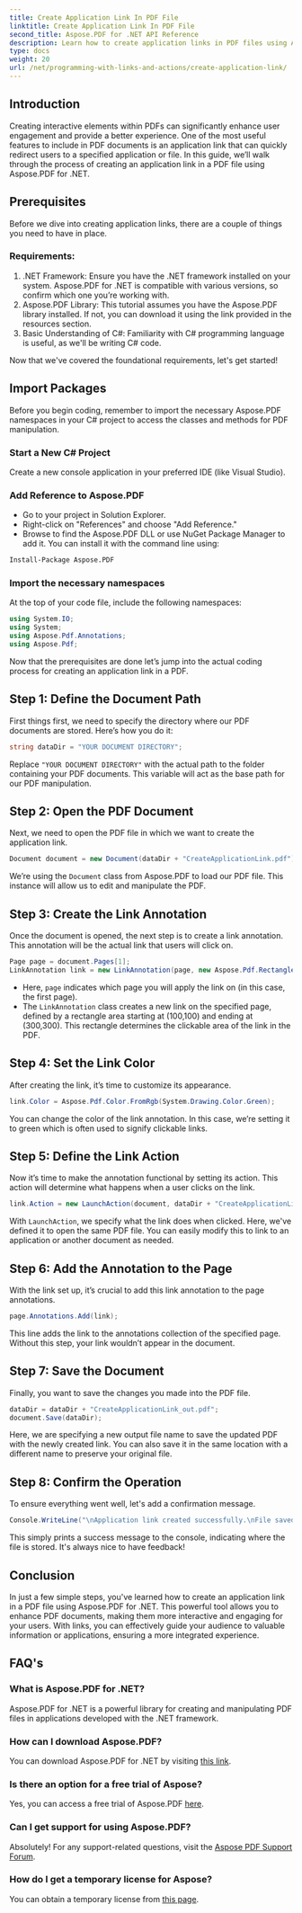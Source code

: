 ```yaml
---
title: Create Application Link In PDF File
linktitle: Create Application Link In PDF File
second_title: Aspose.PDF for .NET API Reference
description: Learn how to create application links in PDF files using Aspose.PDF for .NET. Step-by-step guide to enhance interactivity in your PDFs.
type: docs
weight: 20
url: /net/programming-with-links-and-actions/create-application-link/
---
```

## Introduction

Creating interactive elements within PDFs can significantly enhance user engagement and provide a better experience. One of the most useful features to include in PDF documents is an application link that can quickly redirect users to a specified application or file. In this guide, we’ll walk through the process of creating an application link in a PDF file using Aspose.PDF for .NET.

## Prerequisites

Before we dive into creating application links, there are a couple of things you need to have in place. 

### Requirements:
1. .NET Framework: Ensure you have the .NET framework installed on your system. Aspose.PDF for .NET is compatible with various versions, so confirm which one you’re working with.
2. Aspose.PDF Library: This tutorial assumes you have the Aspose.PDF library installed. If not, you can download it using the link provided in the resources section. 
3. Basic Understanding of C#: Familiarity with C# programming language is useful, as we'll be writing C# code.

Now that we've covered the foundational requirements, let's get started!

## Import Packages

Before you begin coding, remember to import the necessary Aspose.PDF namespaces in your C# project to access the classes and methods for PDF manipulation.

### Start a New C# Project
Create a new console application in your preferred IDE (like Visual Studio).

### Add Reference to Aspose.PDF
- Go to your project in Solution Explorer.
- Right-click on "References" and choose "Add Reference."
- Browse to find the Aspose.PDF DLL or use NuGet Package Manager to add it. You can install it with the command line using:
```bash
Install-Package Aspose.PDF
```

### Import the necessary namespaces
At the top of your code file, include the following namespaces:
```csharp
using System.IO;
using System;
using Aspose.Pdf.Annotations;
using Aspose.Pdf;
```

Now that the prerequisites are done let’s jump into the actual coding process for creating an application link in a PDF.

## Step 1: Define the Document Path

First things first, we need to specify the directory where our PDF documents are stored. Here’s how you do it:

```csharp
string dataDir = "YOUR DOCUMENT DIRECTORY";
```

Replace `"YOUR DOCUMENT DIRECTORY"` with the actual path to the folder containing your PDF documents. This variable will act as the base path for our PDF manipulation.

## Step 2: Open the PDF Document

Next, we need to open the PDF file in which we want to create the application link.

```csharp
Document document = new Document(dataDir + "CreateApplicationLink.pdf");
```

We’re using the `Document` class from Aspose.PDF to load our PDF file. This instance will allow us to edit and manipulate the PDF.

## Step 3: Create the Link Annotation

Once the document is opened, the next step is to create a link annotation. This annotation will be the actual link that users will click on.

```csharp
Page page = document.Pages[1];
LinkAnnotation link = new LinkAnnotation(page, new Aspose.Pdf.Rectangle(100, 100, 300, 300));
```

- Here, `page` indicates which page you will apply the link on (in this case, the first page).
- The `LinkAnnotation` class creates a new link on the specified page, defined by a rectangle area starting at (100,100) and ending at (300,300). This rectangle determines the clickable area of the link in the PDF.

## Step 4: Set the Link Color

After creating the link, it’s time to customize its appearance.

```csharp
link.Color = Aspose.Pdf.Color.FromRgb(System.Drawing.Color.Green);
```

You can change the color of the link annotation. In this case, we’re setting it to green which is often used to signify clickable links.

## Step 5: Define the Link Action

Now it’s time to make the annotation functional by setting its action. This action will determine what happens when a user clicks on the link.

```csharp
link.Action = new LaunchAction(document, dataDir + "CreateApplicationLink.pdf");
```

With `LaunchAction`, we specify what the link does when clicked. Here, we've defined it to open the same PDF file. You can easily modify this to link to an application or another document as needed.

## Step 6: Add the Annotation to the Page

With the link set up, it’s crucial to add this link annotation to the page annotations.

```csharp
page.Annotations.Add(link);
```

This line adds the link to the annotations collection of the specified page. Without this step, your link wouldn’t appear in the document.

## Step 7: Save the Document

Finally, you want to save the changes you made into the PDF file.

```csharp
dataDir = dataDir + "CreateApplicationLink_out.pdf";
document.Save(dataDir);
```

Here, we are specifying a new output file name to save the updated PDF with the newly created link. You can also save it in the same location with a different name to preserve your original file.

## Step 8: Confirm the Operation

To ensure everything went well, let's add a confirmation message.

```csharp
Console.WriteLine("\nApplication link created successfully.\nFile saved at " + dataDir);
```

This simply prints a success message to the console, indicating where the file is stored. It's always nice to have feedback!

## Conclusion

In just a few simple steps, you've learned how to create an application link in a PDF file using Aspose.PDF for .NET. This powerful tool allows you to enhance PDF documents, making them more interactive and engaging for your users. With links, you can effectively guide your audience to valuable information or applications, ensuring a more integrated experience.

## FAQ's

### What is Aspose.PDF for .NET?  
Aspose.PDF for .NET is a powerful library for creating and manipulating PDF files in applications developed with the .NET framework.

### How can I download Aspose.PDF?  
You can download Aspose.PDF for .NET by visiting [this link](https://releases.aspose.com/pdf/net/).

### Is there an option for a free trial of Aspose?  
Yes, you can access a free trial of Aspose.PDF [here](https://releases.aspose.com/).

### Can I get support for using Aspose.PDF?  
Absolutely! For any support-related questions, visit the [Aspose PDF Support Forum](https://forum.aspose.com/c/pdf/10).

### How do I get a temporary license for Aspose?  
You can obtain a temporary license from [this page](https://purchase.aspose.com/temporary-license/).
